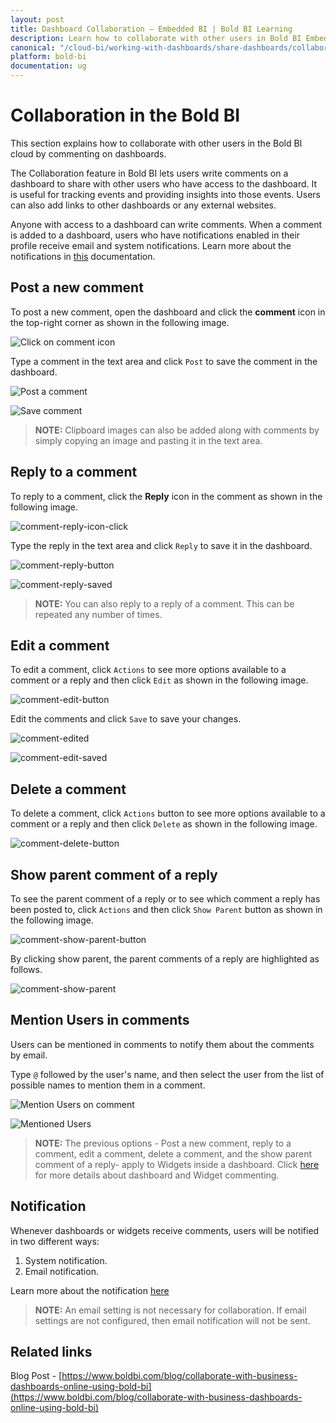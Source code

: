 ```yaml
---
layout: post
title: Dashboard Collaboration – Embedded BI | Bold BI Learning
description: Learn how to collaborate with other users in Bold BI Embedded by commenting on dashboards using various options.
canonical: "/cloud-bi/working-with-dashboards/share-dashboards/collaboration/"
platform: bold-bi
documentation: ug
---
```


# Collaboration in the Bold BI

This section explains how to collaborate with other users in the Bold BI cloud by commenting on dashboards.

The Collaboration feature in Bold BI lets users write comments on a dashboard to share with other users who have access to the dashboard. It is useful for tracking events and providing insights into those events. Users can also add links to other dashboards or any external websites. 

Anyone with access to a dashboard can write comments. When a comment is added to a dashboard, users who have notifications enabled in their profile receive email and system notifications. Learn more about the notifications in [this](/embedded-bi/working-with-dashboards/share-dashboards/notifications/) documentation.

## Post a new comment

To post a new comment, open the dashboard and click the **comment** icon in the top-right corner as shown in the following image.

![Click on comment icon](/bold-bi-docs/static/assets/embedded/working-with-dashboards/share-dashboards/images/comment-button.png)

Type a comment in the text area and click `Post` to save the comment in the dashboard.

![Post a comment](/bold-bi-docs/static/assets/embedded/working-with-dashboards/share-dashboards/images/comment-post.png)

![Save comment](/bold-bi-docs/static/assets/embedded/working-with-dashboards/share-dashboards/images/comment-saved.png)

> **NOTE:**  Clipboard images can also be added along with comments by simply copying an image and pasting it in the text area.

## Reply to a comment

To reply to a comment, click the **Reply** icon in the comment as shown in the following image.

![comment-reply-icon-click](/bold-bi-docs/static/assets/embedded/working-with-dashboards/share-dashboards/images/comment-reply-icon-click.png)

Type the reply in the text area and click `Reply` to save it in the dashboard.

![comment-reply-button](/bold-bi-docs/static/assets/embedded/working-with-dashboards/share-dashboards/images/comment-reply-button.png)

![comment-reply-saved](/bold-bi-docs/static/assets/embedded/working-with-dashboards/share-dashboards/images/comment-reply-saved.png)

> **NOTE:**  You can also reply to a reply of a comment. This can be repeated any number of times.

## Edit a comment

To edit a comment, click `Actions` to see more options available to a comment or a reply and then click
 `Edit` as shown in the following image.

![comment-edit-button](/bold-bi-docs/static/assets/embedded/working-with-dashboards/share-dashboards/images/comment-edit-button.png)

Edit the comments and click `Save` to save your changes.

![comment-edited](/bold-bi-docs/static/assets/embedded/working-with-dashboards/share-dashboards/images/comment-edited.png)

![comment-edit-saved](/bold-bi-docs/static/assets/embedded/working-with-dashboards/share-dashboards/images/comment-edit-saved.png)

## Delete a comment

To delete a comment, click `Actions` button to see more options available to a comment or a reply and then click `Delete` as shown in the following image.

![comment-delete-button](/bold-bi-docs/static/assets/embedded/working-with-dashboards/share-dashboards/images/comment-delete-button.png)

## Show parent comment of a reply

To see the parent comment of a reply or to see which comment a reply has been posted to, click `Actions` and then click `Show Parent` button as shown in the following image.

![comment-show-parent-button](/bold-bi-docs/static/assets/embedded/working-with-dashboards/share-dashboards/images/comment-show-parent-button.png)

By clicking show parent, the parent comments of a reply are highlighted as follows.

![comment-show-parent](/bold-bi-docs/static/assets/embedded/working-with-dashboards/share-dashboards/images/comment-show-parent.png)

## Mention Users in comments

Users can be mentioned in comments to notify them about the comments by email.

Type `@` followed by the user's name, and then select the user from the list of possible names to mention them in a comment. 

![Mention Users on comment](/bold-bi-docs/static/assets/embedded/working-with-dashboards/share-dashboards/images/user-mention.png)

![Mentioned Users](/bold-bi-docs/static/assets/embedded/working-with-dashboards/share-dashboards/images/user-mentioned.png)

> **NOTE:**  The previous options - Post a new comment, reply to a comment, edit a comment, delete a comment, and the show parent comment of a reply- apply to Widgets inside a dashboard. Click [here](/embedded-bi/working-with-dashboards/commenting-dashboard/) for more details about dashboard and Widget commenting.

## Notification
Whenever dashboards or widgets receive comments, users will be notified in two different ways: 

1. System notification.
2. Email notification.

Learn more about the notification [here](/embedded-bi/working-with-dashboards/share-dashboards/notifications/)

> **NOTE:**  An email setting is not necessary for collaboration. If email settings are not configured, then email notification will not be sent.

## Related links
Blog Post - [https://www.boldbi.com/blog/collaborate-with-business-dashboards-online-using-bold-bi](https://www.boldbi.com/blog/collaborate-with-business-dashboards-online-using-bold-bi)